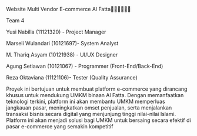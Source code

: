 Website Multi Vendor E-commerce Al Fatta👨🏻‍💻👩🏻‍💻

Team 4

Yusi Nabilla (11121320) - Project Manager

Marseli Wulandari (10121697)- System Analyst

M. Thariq Asyam (10121938) - UI/UX Designer

Agung Setiawan (10121067) - Programmer (Front-End/Back-End)

Reza Oktaviana (11121106)- Tester (Quality Assurance)

Proyek ini bertujuan untuk membuat platform e-commerce yang dirancang khusus untuk mendukung UMKM binaan Al Fatta. Dengan memanfaatkan teknologi terkini, platform ini akan membantu UMKM memperluas jangkauan pasar, meningkatkan omset penjualan, serta menjalankan transaksi bisnis secara digital yang menjunjung tinggi nilai-nilai Islami. Platform ini akan menjadi solusi bagi UMKM untuk bersaing secara efektif di pasar e-commerce yang semakin kompetitif



